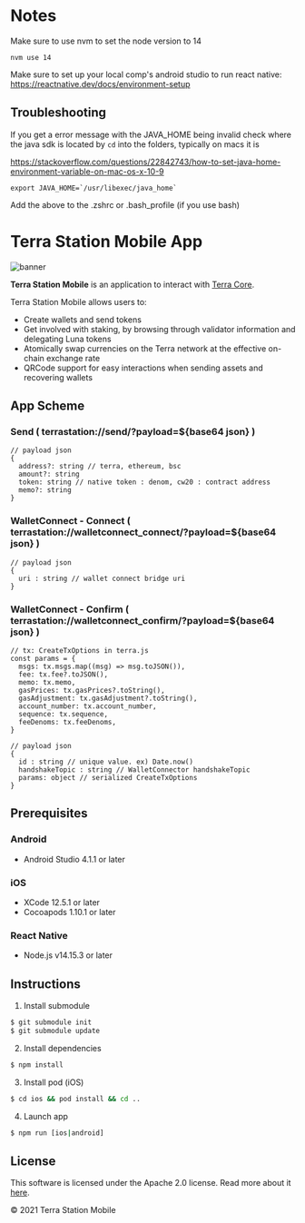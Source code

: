 # Notes

Make sure to use nvm to set the node version to 14

```
nvm use 14
```

Make sure to set up your local comp's android studio to run react native:
https://reactnative.dev/docs/environment-setup

## Troubleshooting

If you get a error message with the JAVA_HOME being invalid check where the java sdk is located by `cd` into the folders, typically on macs it is

https://stackoverflow.com/questions/22842743/how-to-set-java-home-environment-variable-on-mac-os-x-10-9

```
export JAVA_HOME=`/usr/libexec/java_home`
```

Add the above to the .zshrc or .bash_profile (if you use bash)

# Terra Station Mobile App

![banner](./terra-station-mobile.png)

**Terra Station Mobile** is an application to interact with [Terra Core](https://github.com/terra-money/core).

Terra Station Mobile allows users to:

- Create wallets and send tokens
- Get involved with staking, by browsing through validator information and delegating Luna tokens
- Atomically swap currencies on the Terra network at the effective on-chain exchange rate
- QRCode support for easy interactions when sending assets and recovering wallets

## App Scheme

### Send ( terrastation://send/?payload=${base64 json} )
```
// payload json
{
  address?: string // terra, ethereum, bsc
  amount?: string
  token: string // native token : denom, cw20 : contract address
  memo?: string
}
```

### WalletConnect - Connect ( terrastation://walletconnect_connect/?payload=${base64 json} )
```
// payload json
{
  uri : string // wallet connect bridge uri
}
```

### WalletConnect - Confirm ( terrastation://walletconnect_confirm/?payload=${base64 json} )
```
// tx: CreateTxOptions in terra.js
const params = {
  msgs: tx.msgs.map((msg) => msg.toJSON()),
  fee: tx.fee?.toJSON(),
  memo: tx.memo,
  gasPrices: tx.gasPrices?.toString(),
  gasAdjustment: tx.gasAdjustment?.toString(),
  account_number: tx.account_number,
  sequence: tx.sequence,
  feeDenoms: tx.feeDenoms,
}

// payload json
{
  id : string // unique value. ex) Date.now()
  handshakeTopic : string // WalletConnector handshakeTopic
  params: object // serialized CreateTxOptions
}
```

## Prerequisites

### Android

- Android Studio 4.1.1 or later

### iOS

- XCode 12.5.1 or later
- Cocoapods 1.10.1 or later

### React Native

- Node.js v14.15.3 or later

## Instructions

1. Install submodule

```bash
$ git submodule init
$ git submodule update
```

2. Install dependencies

```bash
$ npm install
```

3. Install pod (iOS)

```bash
$ cd ios && pod install && cd ..
```

4. Launch app

```bash
$ npm run [ios|android]
```

## License

This software is licensed under the Apache 2.0 license. Read more about it [here](./LICENSE).

© 2021 Terra Station Mobile
